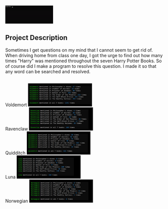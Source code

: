 <img src="https://github.com/Bsktrrl/Bsktrrl.github.io/blob/main/images/HarryPotterWordCounter/Top.gif" width="30%"/><br>

## Project Description
Sometimes I get questions on my mind that I cannot seem to get rid of. 
When driving home from class one day, I got the urge to find out how many times "Harry" was mentioned throughout the seven Harry Potter Books. 
So of course did I make a program to resolve this question. 
I made it so that any word can be searched and resolved.

##
Voldemort
<img src="https://github.com/Bsktrrl/Bsktrrl.github.io/blob/main/images/HarryPotterWordCounter/Search_Voldemort.jpg" width="40%"/><br>
Ravenclaw
<img src="https://github.com/Bsktrrl/Bsktrrl.github.io/blob/main/images/HarryPotterWordCounter/Search_Ravenclaw.jpg" width="40%"/><br>
Quidditch
<img src="https://github.com/Bsktrrl/Bsktrrl.github.io/blob/main/images/HarryPotterWordCounter/Search_Quidditch.jpg" width="40%"/><br>
Luna
<img src="https://github.com/Bsktrrl/Bsktrrl.github.io/blob/main/images/HarryPotterWordCounter/Search_Luna.jpg" width="40%"/><br>
Norwegian
<img src="https://github.com/Bsktrrl/Bsktrrl.github.io/blob/main/images/HarryPotterWordCounter/Search_Norwegian.jpg" width="40%"/><br>
